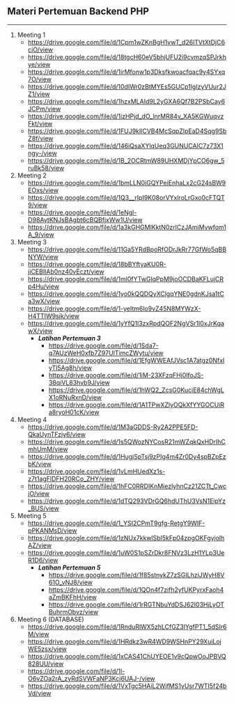 ## Materi Pertemuan Backend PHP
---

1. Meeting 1
    - https://drive.google.com/file/d/1Cpm1wZKnBgH1vwT_d26lTVtXtDjC6ciO/view
    - https://drive.google.com/file/d/18tgcH60eV5bhjUFU2i9cvmzqSPJrkhye/view
    - https://drive.google.com/file/d/1irMfonw1p3Dksfkwoacfqac9y4SYxq7O/view
    - https://drive.google.com/file/d/10dIWr0zBtMYEs5GUCp1lgIzyVUur2JZ1/view
    - https://drive.google.com/file/d/1hzxMLAId9L2yGXA6Qf7B2PSbCay6JCPm/view
    - https://drive.google.com/file/d/1izHPjd_dO_lnrMR84v_XA5KGWuqvzFkt/view
    - https://drive.google.com/file/d/1FUJ9kIlCVB4McSqpZlpEaD4Sqg9SbZ8f/view
    - https://drive.google.com/file/d/146iQsaXYlqUeq3GUNUCAIC7z73X1ngy-/view
    - https://drive.google.com/file/d/1B_2OCRtmW89UHXMDjYpCO6gw_5ruBk58/view
2. Meeting 2
    - https://drive.google.com/file/d/1bmLLN0iGQYPeiEnhaLx2cG24sBW9EOxs/view
    - https://drive.google.com/file/d/1Q3__rIpI9K08orVYxlroLrGxo0cFTQT9/view
    - https://drive.google.com/file/d/1eNgl-D98AytKNJsBAgbt6cBQBfjxWw1U/view
    - https://drive.google.com/file/d/1a3kGHGMlKktN0zrlCzJAmiMvwfom1A_9/view
3. Meeting 3
    - https://drive.google.com/file/d/11Ga5YRdBpoRfODrJkRr77GfWo5qBBNYW/view
    - https://drive.google.com/file/d/18bBYftyaKU0R-jiCEBlIAb0nz40vEczt/view
    - https://drive.google.com/file/d/1ml0fYTwGlqPpM9joOCDBaKFLujCRp4Hu/view
    - https://drive.google.com/file/d/1yo0kQQDQyXClgqYNE0gdnKJsa1tCa3wX/view
    - https://drive.google.com/file/d/1-yeItm6lo9vZ45N8MYWzX-H4TTIW9sjk/view
    - https://drive.google.com/file/d/1yYfQ1l3zxRpdQOF2NgVSr1I0xJrKqawX/view
        - ***Latihan Pertemuan 3***
            - https://drive.google.com/file/d/1Sda7-q7AUzWeH0xfb7Z97UITimcZWytu/view
            - https://drive.google.com/file/d/1EfgWWEAfJVsc1A7atgz0NfxIyTl5Ag8h/view
            - https://drive.google.com/file/d/1iM-23XFzqFHj0lfoJS-38qiVL83hvb9J/view
            - https://drive.google.com/file/d/1hWQ2_ZcsG0KuciE84chWgLX1oRNuRxnD/view
            - https://drive.google.com/file/d/1A1TPwXZlyOQkXfYYGOCUiRa8ryoH01cK/view
3. Meeting 4
    - https://drive.google.com/file/d/1M3aGDDS-Ry2A2PPE5FD-QkaUynTFzjy6/view
    - https://drive.google.com/file/d/1s5QWozNYCosR21mWZqkQxHDrIhCmhUmM/view
    - https://drive.google.com/file/d/1HugjSpTsj9zPIg4m4Zr0Dy4spBZpEzbK/view
    - https://drive.google.com/file/d/1vLmHUedXz1s-z7t1agFlDFH20RCo_ZHY/view
    - https://drive.google.com/file/d/1hFC0RRDIKnMiezlyhnCz21ZCTt_CwcjO/view
    - https://drive.google.com/file/d/1dTQ293VDrGQ6hdUThU3VsN1EipYz_BUS/view
3. Meeting 5
    - https://drive.google.com/file/d/1_YSI2CPmT9gfg-RetgY9WIF-pPKANMsD/view
    - https://drive.google.com/file/d/1zNUx7kkwlSbI5kFp04zpgOKFgyjolhAZ/view
    - https://drive.google.com/file/d/1uW0S1pSZrDkr8FNVz3LzH1YLp3UeR1D6/view
        - ***Latihan Pertemuan 5***
            - https://drive.google.com/file/d/1f85stnykZ7zSGILhziJWyH8V61O_vNJ8/view
            - https://drive.google.com/file/d/1QOn4f7zifh2yfUKPyrxFaoh4aZmBKFhH/view
            - https://drive.google.com/file/d/1rRGTNbuYdDSJ62I03HjLyOTBuhrmObvz/view
4. Meeting 6 (DATABASE)
    - https://drive.google.com/file/d/1RnduRlWX5zhLCfGZ3IYgfPT1_5dSIr6M/view
    - https://drive.google.com/file/d/1HRdkz3wR4WD9WSHnPY29XuiLojWE5zsx/view
    - https://drive.google.com/file/d/1xCAS41ChUYEOE1v9cQpwOoJPBVQ828UU/view
    - https://drive.google.com/file/d/1l-O6vZOa2rA_zyRdSVWFaNP3Kcj6UAJ-/view
    - https://drive.google.com/file/d/1VxTgc5HAiL2WjfMS1yUsr7WTI5f24bVd/view
